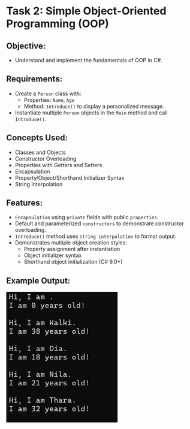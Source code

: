# Task 2: **Simple Object-Oriented Programming (OOP)**

## **Objective:**
- Understand and implement the fundamentals of OOP in C#.

## **Requirements:**
- Create a `Person` class with:
  - Properties: `Name`, `Age`
  - Method: `Introduce()` to display a personalized message.
- Instantiate multiple `Person` objects in the `Main` method and call `Introduce()`.

## **Concepts Used:**
- Classes and Objects
- Constructor Overloading
- Properties with Getters and Setters
- Encapsulation
- Property/Object/Shorthand Initializer Syntax
- String Interpolation

## **Features:**
- `Encapsulation` using `private` fields with public `properties`.
- Default and parameterized `constructors` to demonstrate constructor overloading.
- `Introduce()` method uses `string interpolation` to format output.
- Demonstrates multiple object creation styles:
  - Property assignment after instantiation
  - Object initializer syntax
  - Shorthand object initialization (C# 9.0+)

## **Example Output:**

![Output](./output.png)
